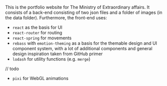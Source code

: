 This is the portfolio website for The Ministry of Extraordinary affairs. It consists of a back-end consisting of two json files and a folder of images (in the data folder). Furthermore, the front-end uses:

- `react` as the basis for UI
- `react-router` for routing
- `react-spring` for movements
- `rebass`  with `emotion-theming` as a basis for the themable design and UI component system, with a lot of additional components and general design inspiration taken from GitHub primer
- `lodash` for utility functions (e.g. `merge`)



// todo

- `pixi` for WebGL animations

